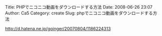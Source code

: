 Title: PHPでニコニコ動画をダウンロードする方法
Date: 2008-06-26 23:07
Author: Ca5
Category: create
Slug: phpでニコニコ動画をダウンロードする方法

http://d.hatena.ne.jp/goinger/20070804/1186224313
